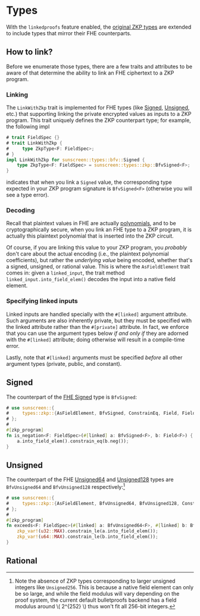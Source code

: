 # Types

With the `linkedproofs` feature enabled, the [original ZKP
types](/zkp/zkp_programs/types.md) are extended to include types that mirror
their FHE counterparts.

## How to link?

Before we enumerate those types, there are a few traits and attributes to be aware of that determine the ability to link an FHE ciphertext to a ZKP program.

### Linking

The `LinkWithZkp` trait is implemented for FHE types (like [Signed][signed], [Unsigned][unsigned], etc.) that supporting linking the private encrypted values as inputs to a ZKP program. This trait uniquely defines the ZKP counterpart type; for example, the following impl

```rust
# trait FieldSpec {}
# trait LinkWithZkp {
#     type ZkpType<F: FieldSpec>;
# }
impl LinkWithZkp for sunscreen::types::bfv::Signed {
    type ZkpType<F: FieldSpec> = sunscreen::types::zkp::BfvSigned<F>;
}
```

indicates that when you link a `Signed` value, the corresponding type expected in your ZKP program signature is `BfvSigned<F>` (otherwise you will see a type error).

### Decoding

Recall that plaintext values in FHE are actually
[polynomials](/fhe/intro/why.md), and to be cryptographically secure, when you
link an FHE type to a ZKP program, it is actually this plaintext polynomial that is
inserted into the ZKP circuit. 

Of course, if you are linking this value to your ZKP program, you _probably_ don't care about the actual encoding (i.e., the plaintext polynomial coefficients), but rather the _underlying value_ being encoded, whether that's a signed, unsigned, or rational value. This is where the `AsFieldElement` trait comes in: given a `linked_input`, the trait method `linked_input.into_field_elem()` decodes the input into a native field element.

### Specifying linked inputs

Linked inputs are handled specially with the `#[linked]` argument attribute.
Such arguments are also inherently private, but they must be specified with the
linked attribute rather than the `#[private]` attribute. In fact, we enforce
that you can use the argument types below _if and only if_ they are adorned with
the `#[linked]` attribute; doing otherwise will result in a compile-time error.

Lastly, note that `#[linked]` arguments must be specified _before_ all other
argument types (private, public, and constant).

## Signed

The counterpart of the [FHE Signed][signed] type is
`BfvSigned`:

```rust
# use sunscreen::{
#     types::zkp::{AsFieldElement, BfvSigned, ConstrainEq, Field, FieldSpec}, zkp_program
# };
#
#[zkp_program]
fn is_negation<F: FieldSpec>(#[linked] a: BfvSigned<F>, b: Field<F>) {
    a.into_field_elem().constrain_eq(b.neg());
}
```

## Unsigned

The counterpart of the FHE [Unsigned64][unsigned] and [Unsigned128][unsigned] types are
`BfvUnsigned64` and `BfvUnsigned128` respectively:[^1]

```rust
# use sunscreen::{
#     types::zkp::{AsFieldElement, BfvUnsigned64, BfvUnsigned128, ConstrainEq, Field, FieldSpec}, zkp_program
# };
#
#[zkp_program]
fn exceeds<F: FieldSpec>(#[linked] a: BfvUnsigned64<F>, #[linked] b: BfvUnsigned128<F>) {
    zkp_var!(u32::MAX).constrain_le(a.into_field_elem());
    zkp_var!(u64::MAX).constrain_le(b.into_field_elem());
}
```

## Rational



[^1]: Note the absence of ZKP types corresponding to larger unsigned integers like `Unsigned256`. This is because a native field element can only be so large, and while the field modulus will vary depending on the proof system, the current default bulletproofs backend has a field modulus around \\( 2^{252} \\) thus won't fit all 256-bit integers.

[signed]: /fhe/fhe_programs/types/signed.md
[unsigned]: /fhe/fhe_programs/types/unsigned.md
